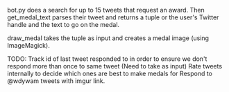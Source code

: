 bot.py does a search for up to 15 tweets that request an award. Then get_medal_text parses their tweet and returns a tuple or the user's Twitter handle and the text to go on the medal.

draw_medal takes the tuple as input and creates a medal image (using ImageMagick).

TODO:
Track id of last tweet responded to in order to ensure we don't respond more than once to same tweet (Need to take as input)
Rate tweets internally to decide which ones are best to make medals for
Respond to @wdywam tweets with imgur link.